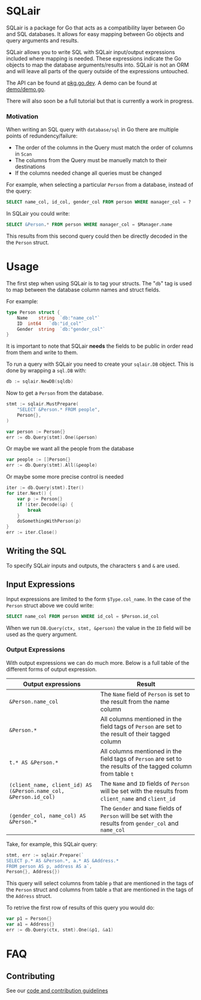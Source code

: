 # SQLair

SQLair is a package for Go that acts as a compatibility layer between Go and SQL databases. It allows for easy mapping between Go objects and query arguments and results.

SQLair allows you to write SQL with SQLair input/output expressions included where mapping is needed. These expressions indicate the Go objects to map the database arguments/results into. SQLair is not an ORM and will leave all parts of the query outside of the expressions untouched.

The API can be found at [pkg.go.dev](https://pkg.go.dev/github.com/canonical/sqlair).
A demo can be found at [demo/demo.go](demo/demo.go).

There will also soon be a full tutorial but that is currently a work in progress.
### Motivation
When writing an SQL query with `database/sql` in Go there are multiple points of redundency/failure:

- The order of the columns in the Query must match the order of columns in `Scan`
- The columns from the Query must be manuelly match to their destinations
- If the columns needed change all queries must be changed

For example, when selecting a particular `Person` from a database, instead of the query: 
```SQL
SELECT name_col, id_col, gender_col FROM person WHERE manager_col = ?
```
In SQLair you could write:
```SQL
SELECT &Person.* FROM person WHERE manager_col = $Manager.name
```
This results from this second query could then be directly decoded in the the `Person` struct.


# Usage
The first step when using SQLair is to tag your structs. The "`db`" tag is used to map between the database column names and struct fields.

For example:
```Go
type Person struct {
	Name	string	`db:"name_col"`
	ID 	int64 	`db:"id_col"`
	Gender	string  `db:"gender_col"`
}
```
It is important to note that SQLair __needs__ the fields to be public in order read from them and write to them.

To run a query with SQLair you need to create your `sqlair.DB` object. This is done by wrapping a `sql.DB` with:
```Go
db := sqlair.NewDB(sqldb)
```

Now to get a `Person` from the database.

```Go
stmt := sqlair.MustPrepare(
    "SELECT &Person.* FROM people",
    Person{},
)

var person := Person{}
err := db.Query(stmt).One(&person)
```

Or maybe we want all the people from the database

```Go
var people := []Person{}
err := db.Query(stmt).All(&people)
```

Or maybe some more precise control is needed

```Go
iter := db.Query(stmt).Iter()
for iter.Next() {
    var p := Person{}
    if !iter.Decode(&p) {
        break
    }
    doSomethingWithPerson(p)
}
err := iter.Close()
```
## Writing the SQL
To specify SQLair inputs and outputs, the characters `$` and `&` are used.
## Input Expressions
Input expressions are limited to the form `$Type.col_name`. In the case of the `Person` struct above we could write:
```SQL
SELECT name_col FROM person WHERE id_col = $Person.id_col
```
When we run `DB.Query(ctx, stmt, &person)` the value in the `ID` field will be used as the query argument.
 
### Output Expressions
With output expressions we can do much more. Below is a full table of the different forms of output expression.

|Output expressions| Result |
| --- | --- |
| `&Person.name_col` | The `Name` field of `Person` is set to the result from the name column |
| `&Person.*` | All columns mentioned in the field tags of `Person` are set to the result of their tagged column |
| `t.* AS &Person.*` | All columns mentioned in the field tags of `Person` are set to the results of the tagged column from table `t` |
| `(client_name, client_id) AS (&Person.name_col, &Person.id_col)` | The `Name` and `ID` fields of `Person` will be set with the results from `client_name` and `client_id` |
| `(gender_col, name_col) AS &Person.*` | The `Gender` and `Name` fields of `Person` will be set with the results from `gender_col` and `name_col` |

Take, for example, this SQLair query:
```Go
stmt, err := sqlair.Prepare(`
SELECT p.* AS &Person.*, a.* AS &Address.*
FROM person AS p, address AS a`,
Person{}, Address{})
```
This query will select columns from table `p` that are mentioned in the tags of the `Person` struct and columns from table `a` that are mentioned in the tags of the `Address` struct.

To retrive the first row of results of this query you would do:
```Go
var p1 = Person{}
var a1 = Address{}
err := db.Query(ctx, stmt).One(&p1, &a1)
```
# FAQ


## Contributing

See our [code and contribution guidelines](CONTRIBUTING.md)
